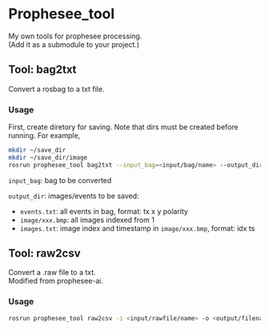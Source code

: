 
# Prophesee_tool

My own tools for prophesee processing.  
(Add it as a submodule to your project.)


## Tool: bag2txt
Convert a rosbag to a txt file.

### Usage
First, create diretory for saving. Note that dirs must be created before running. For example,
```bash
mkdir ~/save_dir
mkdir ~/save_dir/image
rosrun prophesee_tool bag2txt --input_bag=<input/bag/name> --output_dir=<save_dir>
```

`input_bag`: bag to be converted

`output_dir`: images/events to be saved:
-    `events.txt`: all events in bag, format: tx x y polarity
-    `image/xxx.bmp`: all images indexed from 1
-    `images.txt`: image index and timestamp in `image/xxx.bmp`, format: idx ts 


## Tool: raw2csv
Convert a .raw file to a txt.  
Modified from prophesee-ai.

### Usage
```bash
rosrun prophesee_tool raw2csv -i <input/rawfile/name> -o <output/filename>
```
